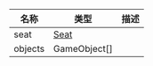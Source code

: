 | 名称 | 类型 | 描述 |
| ----------- | ----------- | ----------- |
| seat | [Seat](/Documents/Components/Vehicle/Seat.md) |  |
| objects | GameObject[] |  |
